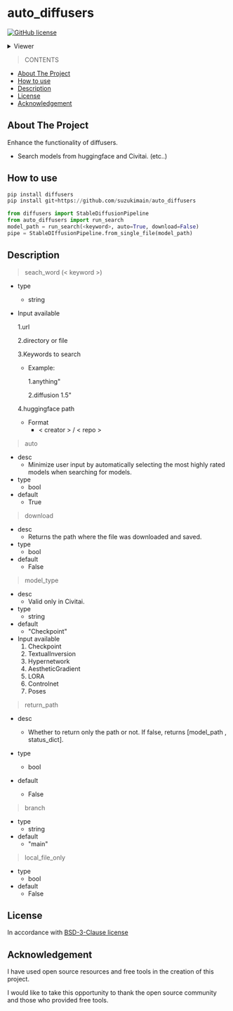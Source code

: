 # auto_diffusers

[![GitHub license](https://img.shields.io/badge/license-Apache-blue.svg)](
https://github.com/suzukimain/auto_diffusers/blob/main/LICENSE)



<details>
  <summary>Viewer</summary>
  <img src=https://visit-counter.vercel.app/counter.png?page=https://github.com/suzukimain/auto_diffusers/main&c=00ffff&ff=flat&tb=viewer:%20&s=20>  
</details>


>CONTENTS
+ [About The Project](#About_The_Project)
+ [How to use](#How_to_use)
+ [Description](#Description)
+ [License](#License)
+ [Acknowledgement](#Acknowledgement)

## About The Project<a name = "About_The_Project"></a>
Enhance the functionality of diffusers.
* Search models from huggingface and Civitai. 
(etc..)


##  How to use<a name = "How_to_use"></a>

```python
pip install diffusers
pip install git+https://github.com/suzukimain/auto_diffusers

from diffusers import StableDiffusionPipeline
from auto_diffusers import run_search
model_path = run_search(<keyword>, auto=True, download=False)
pipe = StableDIffusionPipeline.from_single_file(model_path)
```



##  Description<a name = "Description"></a>

> seach_word (< keyword >)
  * type
    * string
  * Input available

    1.url
    
    2.directory or file

    3.Keywords to search
    
      * Example:
    
        1.anything"

        2.diffusion 1.5"
    
    4.huggingface path 

       * Format
          * < creator > / < repo >

> auto
  * desc
    * Minimize user input by automatically selecting the most highly rated models when searching for models.
  * type
    * bool
  * default
    * True

>  download
  * desc
    * Returns the path where the file was downloaded and saved.
  * type
    * bool
  * default
    * False


> model_type
  * desc
    * Valid only in Civitai.
  * type
    * string
  * default
    * "Checkpoint"
  * Input available
    1. Checkpoint
    2. TextualInversion
    3. Hypernetwork
    4. AestheticGradient
    5. LORA
    6. Controlnet
    7. Poses

> return_path
  * desc
    * Whether to return only the path or not. If false, returns [model_path , status_dict].
    
  * type
    * bool
  * default
    * False

> branch  
  * type
    * string
  * default
    * "main"

> local_file_only
  * type
    * bool
  * default
    * False

## License<a name = "License"></a>
In accordance with [BSD-3-Clause license](LICENSE)



## Acknowledgement<a name = "Acknowledgement"></a>

I have used open source resources and free tools in the creation of this project.

I would like to take this opportunity to thank the open source community and those who provided free tools.



